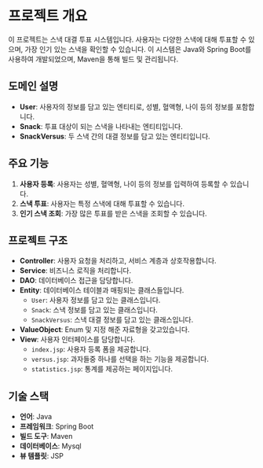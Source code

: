 # 프로젝트 개요

이 프로젝트는 스낵 대결 투표 시스템입니다. 사용자는 다양한 스낵에 대해 투표할 수 있으며, 가장 인기 있는 스낵을 확인할 수 있습니다. 이 시스템은 Java와 Spring Boot를 사용하여 개발되었으며, Maven을 통해 빌드 및 관리됩니다.

## 도메인 설명

- **User**: 사용자의 정보를 담고 있는 엔티티로, 성별, 혈액형, 나이 등의 정보를 포함합니다.
- **Snack**: 투표 대상이 되는 스낵을 나타내는 엔티티입니다.
- **SnackVersus**: 두 스낵 간의 대결 정보를 담고 있는 엔티티입니다.

## 주요 기능

1. **사용자 등록**: 사용자는 성별, 혈액형, 나이 등의 정보를 입력하여 등록할 수 있습니다.
2. **스낵 투표**: 사용자는 특정 스낵에 대해 투표할 수 있습니다.
3. **인기 스낵 조회**: 가장 많은 투표를 받은 스낵을 조회할 수 있습니다.

## 프로젝트 구조

- **Controller**: 사용자 요청을 처리하고, 서비스 계층과 상호작용합니다.
- **Service**: 비즈니스 로직을 처리합니다.
- **DAO**: 데이터베이스 접근을 담당합니다.
- **Entity**: 데이터베이스 테이블과 매핑되는 클래스들입니다.
    - `User`: 사용자 정보를 담고 있는 클래스입니다.
    - `Snack`: 스낵 정보를 담고 있는 클래스입니다.
    - `SnackVersus`: 스낵 대결 정보를 담고 있는 클래스입니다.
- **ValueObject**: Enum 및 지정 해준 자료형을 갖고있습니다.
- **View**: 사용자 인터페이스를 담당합니다.
    - `index.jsp`: 사용자 등록 폼을 제공합니다.
    - `versus.jsp`: 과자들중 하나를 선택을 하는 기능을 제공합니다.
    - `statistics.jsp`: 통계를 제공하는 페이지입니다.

## 기술 스택

- **언어**: Java
- **프레임워크**: Spring Boot
- **빌드 도구**: Maven
- **데이터베이스**: Mysql
- **뷰 템플릿**: JSP